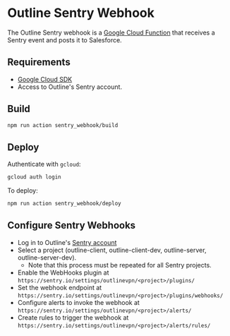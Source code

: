 # Outline Sentry Webhook

The Outline Sentry webhook is a [Google Cloud Function](https://cloud.google.com/functions/) that receives a Sentry event and posts it to Salesforce.

## Requirements

- [Google Cloud SDK](https://cloud.google.com/sdk/)
- Access to Outline's Sentry account.

## Build

```sh
npm run action sentry_webhook/build
```

## Deploy

Authenticate with `gcloud`:

```sh
gcloud auth login
```

To deploy:

```sh
npm run action sentry_webhook/deploy
```

## Configure Sentry Webhooks

- Log in to Outline's [Sentry account](https://sentry.io/outlinevpn/)
- Select a project (outline-client, outline-client-dev, outline-server, outline-server-dev).
  - Note that this process must be repeated for all Sentry projects.
- Enable the WebHooks plugin at `https://sentry.io/settings/outlinevpn/<project>/plugins/`
- Set the webhook endpoint at `https://sentry.io/settings/outlinevpn/<project>/plugins/webhooks/`
- Configure alerts to invoke the webhook at `https://sentry.io/settings/outlinevpn/<project>/alerts/`
- Create rules to trigger the webhook at `https://sentry.io/settings/outlinevpn/<project>/alerts/rules/`

